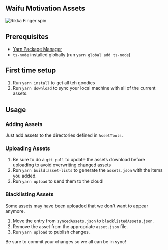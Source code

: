 Waifu Motivation Assets
---

![Rikka Finger spin](https://waifu.assets.unthrottled.io/visuals/rikka-spin.gif)

## Prerequisites

- [Yarn Package Manager](https://classic.yarnpkg.com/en/docs/install/#debian-stable)
- `ts-node` installed globally (run `yarn global add ts-node`)


## First time setup

1. Run `yarn install` to get all teh goodies
1. Run `yarn download` to sync your local machine with all of the current assets.

## Usage

### Adding Assets

Just add assets to the directories defined in `AssetTools`.
 
### Uploading Assets

1. Be sure to do a `git pull` to update the assets download before uploading to avoid overwriting changed assets
1. Run `yarn build:asset-lists` to generate the `assets.json` with the items you added.
1. Run `yarn upload` to send them to the cloud!

### Blacklisting Assets

Some assets may have been uploaded that we don't want to appear anymore.

1. Move the entry from `syncedAssets.json` to `blacklistedAssets.json`.
1. Remove the asset from the appropriate `asset.json` file.
1. Run `yarn upload` to publish changes.


Be sure to commit your changes so we all can be in sync!
